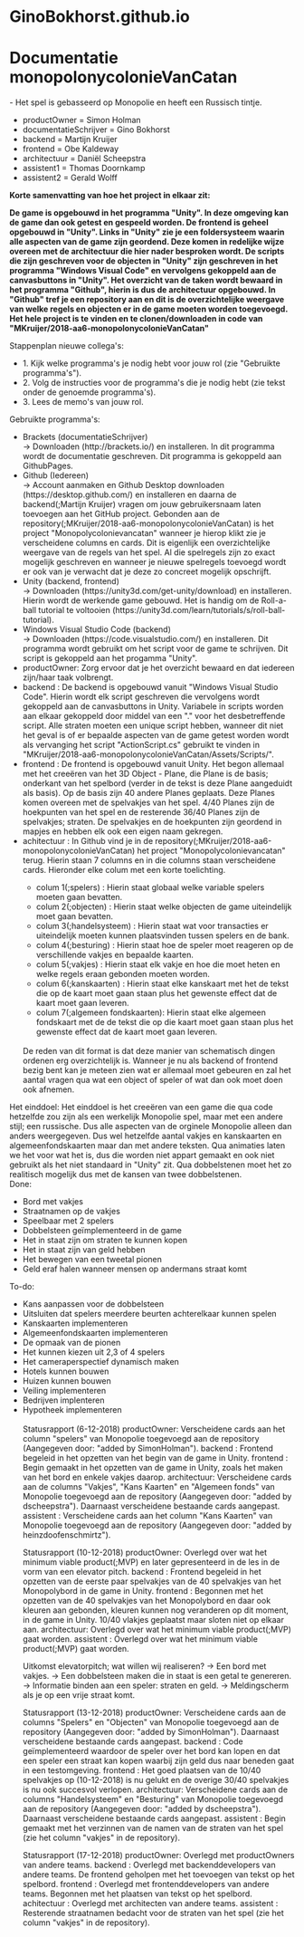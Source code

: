 # GinoBokhorst.github.io
<h1>Documentatie monopolonycolonieVanCatan</h1>
<p2>  - Het spel is gebasseerd op Monopolie en heeft een Russisch tintje. </p2>
<p1>  
  <BR>
<ul>
<li>productOwner           = Simon Holman</li>
<li>documentatieSchrijver  = Gino Bokhorst </li>
<li>backend                = Martijn Kruijer </li>
<li>frontend               = Obe Kaldeway </li>
<li>architectuur           = Daniël Scheepstra </li>
<li>assistent1             = Thomas Doornkamp </li>
<li>assistent2             = Gerald Wolff </li>
</ul>

<B>Korte samenvatting van hoe het project in elkaar zit:

De game is opgebouwd in het programma "Unity". In deze omgeving kan de game dan ook getest en gespeeld worden. De frontend is geheel opgebouwd in "Unity". Links in "Unity" zie je een foldersysteem waarin alle aspecten van de game zijn geordend. Deze komen in redelijke wijze overeen met de architectuur die hier nader besproken wordt. De scripts die zijn geschreven voor de objecten in "Unity" zijn geschreven in het programma "Windows Visual Code" en vervolgens gekoppeld aan de canvasbuttons in "Unity". Het overzicht van de taken wordt bewaard in het programma "Github", hierin is dus de architectuur opgebouwd. In "Github" tref je een repository aan en dit is de overzichtelijke weergave van welke regels en objecten er in de game moeten worden toegevoegd. Het hele project is te vinden en te clonen/downloaden in code van "MKruijer/2018-aa6-monopolonycolonieVanCatan"</B>

Stappenplan nieuwe collega's:
<ul>
  <li>  1. Kijk welke programma's je nodig hebt voor jouw rol (zie "Gebruikte programma's"). </li>
  <li>  2. Volg de instructies voor de programma's die je nodig hebt (zie tekst onder de genoemde programma's). </li>
  <li>  3. Lees de memo's van jouw rol. </li>
</ul>

Gebruikte programma's:
<ul>
<li>Brackets (documentatieSchrijver) </li>
    -> Downloaden (http://brackets.io/) en installeren.
       In dit programma wordt de documentatie geschreven. Dit programma is gekoppeld aan GithubPages. 
<li>Github (Iedereen) </li>
    -> Account aanmaken en Github Desktop downloaden (https://desktop.github.com/) en installeren en daarna de backend(;Martijn Kruijer) vragen om jouw gebruikersnaam laten toevoegen aan het GitHub project.                    Gebonden aan de repository(;MKruijer/2018-aa6-monopolonycolonieVanCatan) is het project "Monopolycolonievancatan" wanneer je hierop klikt zie je verscheidene columns en cards. Dit is eigenlijk een overzichtelijke      weergave van de regels van het spel. Al die spelregels zijn zo exact mogelijk geschreven en wanneer je nieuwe spelregels toevoegd wordt er ook van je verwacht dat je deze zo concreet mogelijk opschrijft.
<li>Unity (backend, frontend)</li>
    -> Downloaden (https://unity3d.com/get-unity/download) en installeren. 
       Hierin wordt de werkende game gebouwd. Het is handig om de Roll-a-ball tutorial te voltooien (https://unity3d.com/learn/tutorials/s/roll-ball-tutorial). 
<li>Windows Visual Studio Code (backend) </li>
    -> Downloaden (https://code.visualstudio.com/) en installeren.
       Dit programma wordt gebruikt om het script voor de game te schrijven. Dit script is gekoppeld aan het progamma "Unity". </p1>
  
<li>productOwner: Zorg ervoor dat je het overzicht bewaard en dat iedereen zijn/haar taak volbrengt.</li>
<li>backend     : De backend is opgebouwd vanuit "Windows Visual Studio Code". Hierin wordt elk script geschreven die vervolgens wordt gekoppeld aan de canvasbuttons in Unity. Variabele in scripts worden aan elkaar gekoppeld                 door middel van een "." voor het desbetreffende script. Alle straten moeten een unique script hebben, wanneer dit niet het geval is of er bepaalde aspecten van de game getest worden wordt als vervanging het script "ActionScript.cs" gebruikt te vinden in "MKruijer/2018-aa6-monopolonycolonieVanCatan/Assets/Scripts/".</li>
<li>frontend    : De frontend is opgebouwd vanuit Unity. Het begon allemaal met het creeëren van het 3D Object - Plane, die Plane is de basis; onderkant van het spelbord (verder in de tekst is deze Plane aangeduidt                           als basis). Op de basis zijn 40 andere Planes geplaats. Deze Planes komen overeen met de spelvakjes van het spel. 4/40 Planes zijn de hoekpunten van het spel en de resterende 36/40 Planes zijn de spelvakjes; straten. De spelvakjes en de hoekpunten zijn geordend in mapjes en hebben elk ook een eigen naam gekregen.</li>
<li>achitectuur : In Github vind je in de repository(;MKruijer/2018-aa6-monopolonycolonieVanCatan) het project "Monopolycolonievancatan" terug. Hierin staan 7 columns en in die columns staan verscheidene cards. Hieronder elke colum met een korte toelichting.</li>
<ul>
<li> colum 1(;spelers)              : Hierin staat globaal welke variable spelers moeten gaan bevatten. </li>
<li> colum 2(;objecten)             : Hierin staat welke objecten de game uiteindelijk moet gaan bevatten. </li>
<li> colum 3(;handelsysteem)        : Hierin staat wat voor transacties er uiteindelijk moeten kunnen plaatsvinden tussen spelers en de bank.</li>
<li> colum 4(;besturing)            : Hierin staat hoe de speler moet reageren op de verschillende vakjes en bepaalde kaarten.</li>
<li> colum 5(;vakjes)               : Hierin staat elk vakje en hoe die moet heten en welke regels eraan gebonden moeten worden.</li>
<li> colum 6(;kanskaarten)          : Hierin staat elke kanskaart met het de tekst die op de kaart moet gaan staan plus het gewenste effect dat de kaart moet gaan leveren.</li>
<li> colum 7(;algemeen fondskaarten): Hierin staat elke algemeen fondskaart met de de tekst die op die kaart moet gaan staan plus het gewenste effect dat de kaart moet gaan leveren.</li></ul>
  <BR>
De reden van dit format is dat deze manier van schematisch dingen ordenen erg overzichtelijk is. Wanneer je nu als backend of frontend bezig bent kan je meteen zien wat er allemaal moet gebeuren en zal het aantal vragen qua wat een object of speler of wat dan ook moet doen ook afnemen. 
</ul>
Het einddoel:
Het einddoel is het creeëren van een game die qua code hetzelfde zou zijn als een werkelijk Monopolie spel, maar met een andere stijl; een russische. Dus alle aspecten van de orginele Monopolie alleen dan anders weergegeven. Dus wel hetzelfde aantal vakjes en kanskaarten en algemeenfondskaarten maar dan met andere teksten. Qua animaties laten we het voor wat het is, dus die worden niet appart gemaakt en ook niet gebruikt als het niet standaard in "Unity" zit. Qua dobbelstenen moet het zo realitisch mogelijk dus met de kansen van twee dobbelstenen. 
<BR>
Done:<ul>
<li>Bord met vakjes</li>
<li>Straatnamen op de vakjes</li>
<li>Speelbaar met 2 spelers</li>
<li>Dobbelsteen geïmplementeerd in de game</li>
<li>Het in staat zijn om straten te kunnen kopen</li>
<li>Het in staat zijn van geld hebben</li>
<li>Het bewegen van een tweetal pionen</li>
<li>Geld eraf halen wanneer mensen op andermans straat komt</li>

</ul>
To-do:
<ul>
<li>Kans aanpassen voor de dobbelsteen</li>
<li>Uitsluiten dat spelers meerdere beurten achterelkaar kunnen spelen</li>
<li>Kanskaarten implementeren</li>
<li>Algemeenfondskaarten implementeren</li>
<li>De opmaak van de pionen</li>
<li>Het kunnen kiezen uit 2,3 of 4 spelers</li>
<li>Het cameraperspectief dynamisch maken</li>
<li>Hotels kunnen bouwen</li>
<li>Huizen kunnen bouwen</li>
<li>Veiling implementeren</li>
<li>Bedrijven implenteren</li>
<li>Hypotheek implementeren</li>
<BR>
<p2>Statusrapport (6-12-2018)
productOwner: Verscheidene cards aan het column "spelers" van Monopolie toegevoegd aan de repository (Aangegeven door: "added by SimonHolman").
backend     : Frontend begeleid in het opzetten van het begin van de game in Unity.
frontend    : Begin gemaakt in het opzetten van de game in Unity, zoals het maken van het bord en enkele vakjes daarop.
architectuur: Verscheidene cards aan de columns "Vakjes", "Kans Kaarten" en "Algemeen fonds" van Monopolie toegevoegd aan de repository (Aangegeven door: "added by dscheepstra"). Daarnaast verscheidene bestaande cards                     aangepast.
assistent   : Verscheidene cards aan het column "Kans Kaarten" van Monopolie toegevoegd aan de repository (Aangegeven door: "added by heinzdoofenschmirtz").

Statusrapport (10-12-2018)
productOwner:  Overlegd over wat het minimum viable product(;MVP) en later gepresenteerd in de les in de vorm van een elevator pitch.
backend     :  Frontend begeleid in het opzetten van de eerste paar spelvakjes van de 40 spelvakjes van het Monopolybord in de game in Unity.
frontend    :  Begonnen met het opzetten van de 40 spelvakjes van het Monopolybord en daar ook kleuren aan gebonden, kleuren kunnen nog veranderen op dit moment, in de game in Unity. 10/40 vlakjes geplaatst maar sloten                    niet op elkaar aan.
architectuur:  Overlegd over wat het minimum viable product(;MVP) gaat worden.
assistent   :  Overlegd over wat het minimum viable product(;MVP) gaat worden.

Uitkomst elevatorpitch; wat willen wij realiseren?
    -> Een bord met vakjes.
    -> Een dobbelsteen maken die in staat is een getal te genereren.
    -> Informatie binden aan een speler: straten en geld.
    -> Meldingscherm als je op een vrije straat komt.
    
Statusrapport (13-12-2018)
productOwner:  Verscheidene cards aan de columns "Spelers" en "Objecten" van Monopolie toegevoegd aan de repository (Aangegeven door: "added by SimonHolman"). Daarnaast verscheidene bestaande cards aangepast.
backend     :  Code geïmplementeerd waardoor de speler over het bord kan lopen en dat een speler een straat kan kopen waarbij zijn geld dus naar beneden gaat in een testomgeving. 
frontend    :  Het goed plaatsen van de 10/40 spelvakjes op (10-12-2018) is nu gelukt en de overige 30/40 spelvakjes is nu ook succesvol verlopen. 
architectuur:  Verscheidene cards aan de columns "Handelsysteem" en "Besturing" van Monopolie toegevoegd aan de repository (Aangegeven door: "added by dscheepstra"). Daarnaast verscheidene bestaande cards aangepast.
assistent   :  Begin gemaakt met het verzinnen van de namen van de straten van het spel (zie het column "vakjes" in de repository). 

Statusrapport (17-12-2018)
productOwner: Overlegd met productOwners van andere teams.
backend     : Overlegd met backenddevelopers van andere teams. De frontend geholpen met het toevoegen van tekst op het spelbord.
frontend    : Overlegd met frontenddevelopers van andere teams. Begonnen met het plaatsen van tekst op het spelbord.
achitectuur : Overlegd met architecten van andere teams.
assistent   : Resterende straatnamen bedacht voor de straten van het spel (zie het column "vakjes" in de repository). </p2>
